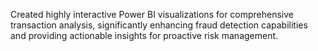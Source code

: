Created highly interactive Power BI visualizations for comprehensive transaction analysis, significantly enhancing fraud detection capabilities and providing actionable insights for proactive risk management.
